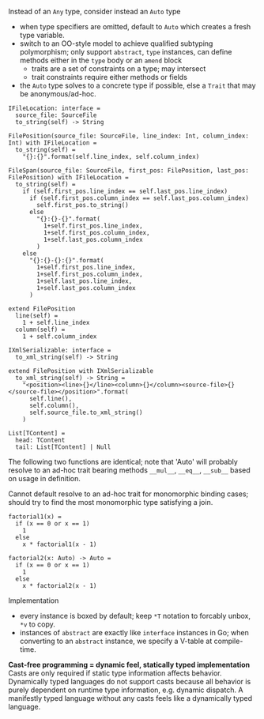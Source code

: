 Instead of an `Any` type, consider instead an `Auto` type
- when type specifiers are omitted, default to `Auto` which creates a fresh type
  variable.
- switch to an OO-style model to achieve qualified subtyping polymorphism;
  only support `abstract`, `type` instances, can define methods either in the
  `type` body or an `amend` block
  - traits are a set of constraints on a type; may intersect
  - trait constraints require either methods or fields
- the `Auto` type solves to a concrete type if possible, else a `Trait` that may
  be anonymous/ad-hoc.

```
IFileLocation: interface =
  source_file: SourceFile
  to_string(self) -> String

FilePosition(source_file: SourceFile, line_index: Int, column_index: Int) with IFileLocation =
  to_string(self) =
    "{}:{}".format(self.line_index, self.column_index)

FileSpan(source_file: SourceFile, first_pos: FilePosition, last_pos: FilePosition) with IFileLocation =
  to_string(self) =
    if (self.first_pos.line_index == self.last_pos.line_index)
      if (self.first_pos.column_index == self.last_pos.column_index)
        self.first_pos.to_string()
      else
        "{}:{}-{}".format(
          1+self.first_pos.line_index,
          1+self.first_pos.column_index,
          1+self.last_pos.column_index
        )
    else
      "{}:{}-{}:{}".format(
        1+self.first_pos.line_index,
        1+self.first_pos.column_index,
        1+self.last_pos.line_index,
        1+self.last_pos.column_index
      )

extend FilePosition
  line(self) =
    1 + self.line_index
  column(self) =
    1 + self.column_index

IXmlSerializable: interface =
  to_xml_string(self) -> String

extend FilePosition with IXmlSerializable
  to_xml_string(self) -> String =
    "<position><line>{}</line><column>{}</column><source-file>{}</source-file></position>".format(
      self.line(),
      self.column(),
      self.source_file.to_xml_string()
    )
```

```
List[TContent] =
  head: TContent
  tail: List[TContent] | Null
```

The following two functions are identical; note that 'Auto' will probably
resolve to an ad-hoc trait bearing methods `__mul__`, `__eq__`, 
`__sub__` based on usage in definition.

Cannot default resolve to an ad-hoc trait for monomorphic binding cases; 
should try to find the most monomorphic type satisfying a join.

```
factorial1(x) =
  if (x == 0 or x == 1)
    1
  else
    x * factorial1(x - 1)
  
factorial2(x: Auto) -> Auto =
  if (x == 0 or x == 1)
    1
  else
    x * factorial2(x - 1)
```

Implementation
- every instance is boxed by default; keep `*T` notation to forcably unbox, `*v`
  to copy.
- instances of `abstract` are exactly like `interface` instances in Go; when
  converting to an `abstract` instance, we specify a V-table at compile-time.

**Cast-free programming = dynamic feel, statically typed implementation** <br/>
Casts are only required if static type information affects behavior.
Dynamically typed languages do not support casts because all behavior is 
purely dependent on runtime type information, e.g. dynamic dispatch.
A manifestly typed language without any casts feels like a dynamically typed
language.
